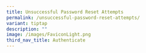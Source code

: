 ```yaml
---
title: Unsuccessful Password Reset Attempts
permalink: /unsuccessful-password-reset-attempts/
variant: tiptap
description: ""
image: /images/FaviconLight.png
third_nav_title: Authenticate
---
```

